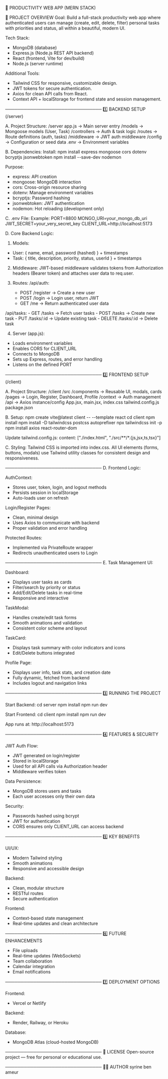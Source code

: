 🌟 PRODUCTIVITY WEB APP (MERN STACK)

🚀 PROJECT OVERVIEW
Goal:
Build a full-stack productivity web app where authenticated users can manage (create, edit, delete, filter) personal tasks with priorities and status, all within a beautiful, modern UI.

Tech Stack:
- MongoDB (database)
- Express.js (Node.js REST API backend)
- React (frontend, Vite for dev/build)
- Node.js (server runtime)

Additional Tools:
- Tailwind CSS for responsive, customizable design.
- JWT tokens for secure authentication.
- Axios for clean API calls from React.
- Context API + localStorage for frontend state and session management.

───────────────────────────────
1️⃣ BACKEND SETUP (/server)

A. Project Structure:
/server
  app.js           → Main server entry
  /models          → Mongoose models (User, Task)
  /controllers     → Auth & task logic
  /routes          → Route definitions (auth, tasks)
  /middleware      → JWT auth middleware
  /config          → Configuration or seed data
  .env             → Environment variables

B. Dependencies:
Install:
  npm install express mongoose cors dotenv bcryptjs jsonwebtoken
  npm install --save-dev nodemon

Purpose:
  - express: API creation
  - mongoose: MongoDB interaction
  - cors: Cross-origin resource sharing
  - dotenv: Manage environment variables
  - bcryptjs: Password hashing
  - jsonwebtoken: JWT authentication
  - nodemon: Hot reloading (development only)

C. .env File:
Example:
  PORT=8800
  MONGO_URI=your_mongo_db_uri
  JWT_SECRET=your_very_secret_key
  CLIENT_URL=http://localhost:5173

D. Core Backend Logic:
1. Models:
  - User: { name, email, password (hashed) } + timestamps
  - Task: { title, description, priority, status, userId } + timestamps

2. Middleware:
  JWT-based middleware validates tokens from Authorization headers (Bearer token) and attaches user data to req.user.

3. Routes:
  /api/auth:
    - POST /register → Create a new user
    - POST /login → Login user, return JWT
    - GET /me → Return authenticated user data

  /api/tasks:
    - GET /tasks → Fetch user tasks
    - POST /tasks → Create new task
    - PUT /tasks/:id → Update existing task
    - DELETE /tasks/:id → Delete task

4. Server (app.js):
  - Loads environment variables
  - Enables CORS for CLIENT_URL
  - Connects to MongoDB
  - Sets up Express, routes, and error handling
  - Listens on the defined PORT

───────────────────────────────
2️⃣ FRONTEND SETUP (/client)

A. Project Structure:
/client
  /src
    /components  → Reusable UI, modals, cards
    /pages       → Login, Register, Dashboard, Profile
    /context     → Auth management
    /api         → Axios instance/config
    App.jsx, main.jsx, index.css
  tailwind.config.js
  package.json

B. Setup:
  npm create vite@latest client -- --template react
  cd client
  npm install
  npm install -D tailwindcss postcss autoprefixer
  npx tailwindcss init -p
  npm install axios react-router-dom

Update tailwind.config.js:
  content: ["./index.html", "./src/**/*.{js,jsx,ts,tsx}"]

C. Styling:
Tailwind CSS is imported into index.css.
All UI elements (forms, buttons, modals) use Tailwind utility classes for consistent design and responsiveness.

───────────────────────────────
D. Frontend Logic:

AuthContext:
  - Stores user, token, login, and logout methods
  - Persists session in localStorage
  - Auto-loads user on refresh

Login/Register Pages:
  - Clean, minimal design
  - Uses Axios to communicate with backend
  - Proper validation and error handling

Protected Routes:
  - Implemented via PrivateRoute wrapper
  - Redirects unauthenticated users to Login

───────────────────────────────
E. Task Management UI:

Dashboard:
  - Displays user tasks as cards
  - Filter/search by priority or status
  - Add/Edit/Delete tasks in real-time
  - Responsive and interactive

TaskModal:
  - Handles create/edit task forms
  - Smooth animations and validation
  - Consistent color scheme and layout

TaskCard:
  - Displays task summary with color indicators and icons
  - Edit/Delete buttons integrated

Profile Page:
  - Displays user info, task stats, and creation date
  - Fully dynamic, fetched from backend
  - Includes logout and navigation links

───────────────────────────────
3️⃣ RUNNING THE PROJECT

Start Backend:
  cd server
  npm install
  npm run dev

Start Frontend:
  cd client
  npm install
  npm run dev

App runs at:
  http://localhost:5173

───────────────────────────────
4️⃣ FEATURES & SECURITY

JWT Auth Flow:
  - JWT generated on login/register
  - Stored in localStorage
  - Used for all API calls via Authorization header
  - Middleware verifies token

Data Persistence:
  - MongoDB stores users and tasks
  - Each user accesses only their own data

Security:
  - Passwords hashed using bcrypt
  - JWT for authentication
  - CORS ensures only CLIENT_URL can access backend

───────────────────────────────
5️⃣ KEY BENEFITS

UI/UX:
  - Modern Tailwind styling
  - Smooth animations
  - Responsive and accessible design

Backend:
  - Clean, modular structure
  - RESTful routes
  - Secure authentication

Frontend:
  - Context-based state management
  - Real-time updates and clean architecture

───────────────────────────────
6️⃣ FUTURE ENHANCEMENTS

- File uploads
- Real-time updates (WebSockets)
- Team collaboration
- Calendar integration
- Email notifications

───────────────────────────────
7️⃣ DEPLOYMENT OPTIONS

Frontend:
  - Vercel or Netlify

Backend:
  - Render, Railway, or Heroku

Database:
  - MongoDB Atlas (cloud-hosted MongoDB)

───────────────────────────────
📜 LICENSE
Open-source project — free for personal or educational use.

───────────────────────────────
👨‍💻 AUTHOR
syrine ben ameur 
